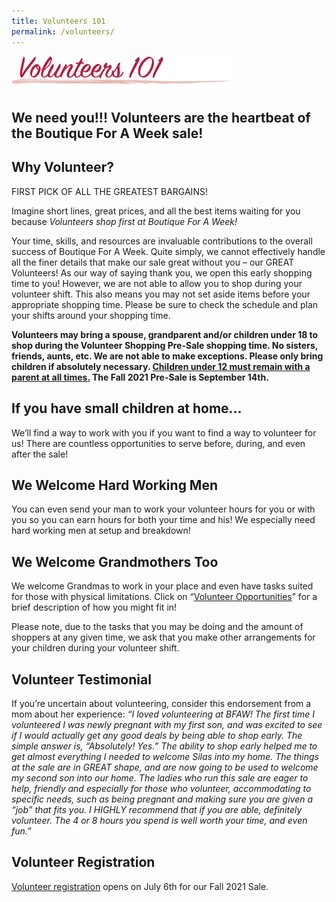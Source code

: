 ```yaml
---
title: Volunteers 101
permalink: /volunteers/
---
```


![Volunteers 101](/img/volunteers1011.png)

## We need you!!! Volunteers are the heartbeat of the Boutique For A Week sale!

## Why Volunteer?

FIRST PICK OF ALL THE GREATEST BARGAINS!

Imagine short lines, great prices, and all the best items waiting for you because *Volunteers shop first at Boutique For A Week!*

Your time, skills, and resources are invaluable contributions to the overall success of Boutique For A Week. Quite simply, we cannot effectively handle all the finer details that make our sale great without you &#8211; our GREAT Volunteers! As our way of saying thank you, we open this early shopping time to you! However, we are not able to allow you to shop during your volunteer shift. This also means you may not set aside items before your appropriate shopping time. Please be sure to check the schedule and plan your shifts around your shopping time.

**Volunteers may bring a spouse, grandparent and/or children under 18 to shop during the Volunteer Shopping Pre-Sale shopping time. No sisters, friends, aunts, etc. We are not able to make exceptions. Please only bring children if absolutely necessary. <u>Children under 12 must remain with a parent at all times.</u> The Fall 2021 Pre-Sale is September 14th.**

## If you have small children at home&#8230;

We&#8217;ll find a way to work with you if you want to find a way to volunteer for us! There are countless opportunities to serve before, during, and even after the sale!

## We Welcome Hard Working Men
You can even send your man to work your volunteer hours for you or with you so you can earn hours for both your time and his! We especially need hard working men at setup and breakdown!

## We Welcome Grandmothers Too
We welcome Grandmas to work in your place and even have tasks suited for those with physical limitations. Click on &#8220;[Volunteer Opportunities](/volunteers/volunteer-opportunities/)&#8221; for a brief description of how you might fit in!

Please note, due to the tasks that you may be doing and the amount of shoppers at any given time, we ask that you make other arrangements for your children during your volunteer shift.

## Volunteer Testimonial
If you&#8217;re uncertain about volunteering, consider this endorsement from a mom about her experience:
*&#8220;I loved volunteering at BFAW! The first time I volunteered I was newly pregnant with my first son, and was excited to see if I would actually get any good deals by being able to shop early. The simple answer is, &#8220;Absolutely! Yes.&#8221; The ability to shop early helped me to get almost everything I needed to welcome Silas into my home. The things at the sale are in GREAT shape, and are now going to be used to welcome my second son into our home. The ladies who run this sale are eager to help, friendly and especially for those who volunteer, accommodating to specific needs, such as being pregnant and making sure you are given a &#8220;job&#8221; that fits you. I HIGHLY recommend that if you are able, definitely volunteer. The 4 or 8 hours you spend is well worth your time, and even fun.&#8221;*

## Volunteer Registration

[Volunteer registration](https://www.mysalemanager.net/wrk_start.aspx?partnercode=BFAW) opens on July 6th for our Fall 2021 Sale.
